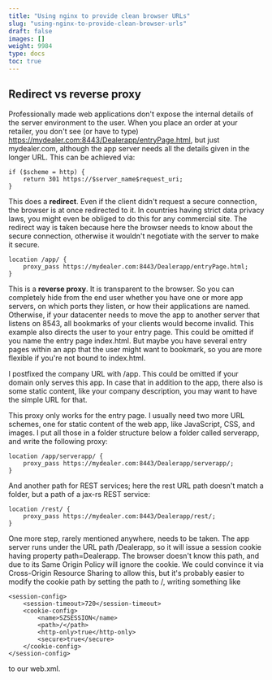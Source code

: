 ```yaml
---
title: "Using nginx to provide clean browser URLs"
slug: "using-nginx-to-provide-clean-browser-urls"
draft: false
images: []
weight: 9984
type: docs
toc: true
---
```


## Redirect vs reverse proxy
Professionally made web applications don't expose the internal details of the server environment to the user. When you place an order at your retailer, you don't see (or have to type) https://mydealer.com:8443/Dealerapp/entryPage.html, but just mydealer.com, although the app server needs all the details given in the longer URL. This can be achieved via:

    if ($scheme = http) {
        return 301 https://$server_name$request_uri;
    }

This does a **redirect**. Even if the client didn't request a secure connection, the browser is at once redirected to it. In countries having strict data privacy laws, you might even be obliged to do this for any commercial site. The redirect way is taken because here the browser needs to know about the secure connection, otherwise it wouldn't negotiate with the server to make it secure.

    location /app/ {
        proxy_pass https://mydealer.com:8443/Dealerapp/entryPage.html;
    }

This is a **reverse proxy**. It is transparent to the browser. So you can completely hide from the end user whether you have one or more app servers, on which ports they listen, or how their applications are named. Otherwise, if your datacenter needs to move the app to another server that listens on 8543, all bookmarks of your clients would become invalid. This example also directs the user to your entry page. This could be omitted if you name the entry page index.html. But maybe you have several entry pages within an app that the user might want to bookmark, so you are more flexible if you're not bound to index.html.

I postfixed the company URL with /app. This could be omitted if your domain only serves this app. In case that in addition to the app, there also is some static content, like your company description, you may want to have the simple URL for that.

This proxy only works for the entry page. I usually need two more URL schemes, one for static content of the web app, like JavaScript, CSS, and images. I put all those in a folder structure below a folder called serverapp, and write the following proxy:

    location /app/serverapp/ {
        proxy_pass https://mydealer.com:8443/Dealerapp/serverapp/;
    }

And another path for REST services; here the rest URL path doesn't match a folder, but a path of a jax-rs REST service:

    location /rest/ {
        proxy_pass https://mydealer.com:8443/Dealerapp/rest/;
    }

One more step, rarely mentioned anywhere, needs to be taken. The app server runs under the URL path /Dealerapp, so it will issue a session cookie having property path=Dealerapp. The browser doesn't know this path, and due to its Same Origin Policy will ignore the cookie. We could convince it via Cross-Origin Resource Sharing to allow this, but it's probably easier to modify the cookie path by setting the path to /, writing something like

    <session-config>
        <session-timeout>720</session-timeout>
        <cookie-config>
            <name>SZSESSION</name>
            <path>/</path>
            <http-only>true</http-only>
            <secure>true</secure>
        </cookie-config>
    </session-config>

to our web.xml.


